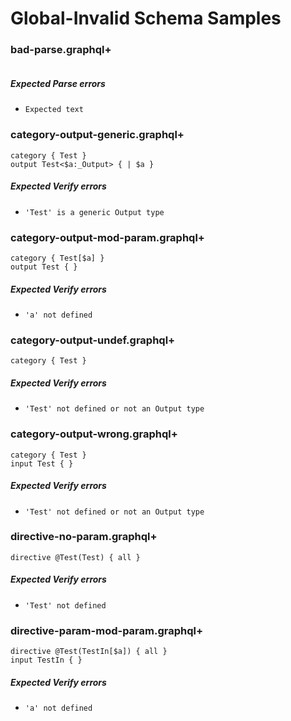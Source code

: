 # Global-Invalid Schema Samples

### bad-parse.graphql+

```gqlp

```

##### Expected Parse errors

- `Expected text`

### category-output-generic.graphql+

```gqlp
category { Test }
output Test<$a:_Output> { | $a }
```

##### Expected Verify errors

- `'Test' is a generic Output type`

### category-output-mod-param.graphql+

```gqlp
category { Test[$a] }
output Test { }
```

##### Expected Verify errors

- `'a' not defined`

### category-output-undef.graphql+

```gqlp
category { Test }
```

##### Expected Verify errors

- `'Test' not defined or not an Output type`

### category-output-wrong.graphql+

```gqlp
category { Test }
input Test { }
```

##### Expected Verify errors

- `'Test' not defined or not an Output type`

### directive-no-param.graphql+

```gqlp
directive @Test(Test) { all }
```

##### Expected Verify errors

- `'Test' not defined`

### directive-param-mod-param.graphql+

```gqlp
directive @Test(TestIn[$a]) { all }
input TestIn { }
```

##### Expected Verify errors

- `'a' not defined`
